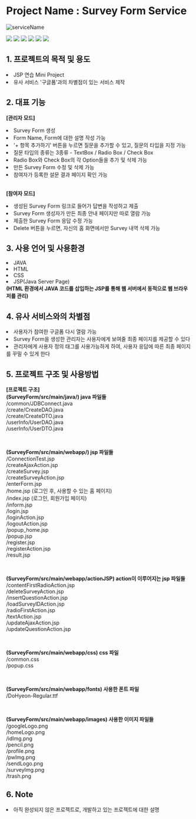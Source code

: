 # Project Name : Survey Form Service
![serviceName](https://capsule-render.vercel.app/api?type=waving&color=auto&height=300&section=header&text=SurveyFormService&fontSize=90)


<img src="https://img.shields.io/badge/JAVA-1572B6?style=for-the-badge&logo=JAVA&logoColor=white"> <img src="https://img.shields.io/badge/HTML5-E34F26?style=for-the-badge&logo=HTML5&logoColor=white"> <img src="https://img.shields.io/badge/JavaScript-F7DF1E?style=for-the-badge&logo=JavaScript&logoColor=white"> <img src="https://img.shields.io/badge/CSS-1572B6?style=for-the-badge&logo=CSS&logoColor=white"> <img src="https://img.shields.io/badge/Chart.js-FF6384?style=for-the-badge&logo=Chart.js&logoColor=white"> <img src="https://img.shields.io/badge/MySQL-4479A1?style=for-the-badge&logo=MySQL&logoColor=white">

## 1. 프로젝트의 목적 및 용도
<li>JSP 연습 Mini Project</li>
<li>유사 서비스 '구글폼'과의 차별점이 있는 서비스 제작</li>

## 2. 대표 기능
<b>[관리자 모드]</b>
<li>Survey Form 생성</li>
<li>Form Name, Form에 대한 설명 작성 가능</li>
<li>'+ 항목 추가하기' 버튼을 누르면 질문을 추가할 수 있고, 질문의 타입을 지정 가능</li>
<li>질문 타입의 종류는 3종류 - TextBox / Radio Box / Check Box</li>
<li>Radio Box와 Check Box의 각 Option들을 추가 및 삭제 가능</li>
<li>만든 Survey Form 수정 및 삭제 가능</li>
<li>참여자가 등록한 설문 결과 페이지 확인 가능</li>

<br>

<b>[참여자 모드]</b>
<li>생성된 Survey Form 링크로 들어가 답변을 작성하고 제출</li>
<li>Survey Form 생성자가 만든 최종 안내 페이지만 따로 열람 가능</li>
<li>제출한 Survey Form 응답 수정 가능</li>
<li>Delete 버튼을 누르면, 자신의 홈 화면에서만 Survey 내역 삭제 가능</li>

## 3. 사용 언어 및 사용환경
<li>JAVA</li>
<li>HTML</li>
<li>CSS</li>
<li>JSP(Java Server Page)</li>
<b>(HTML 환경에서 JAVA 코드를 삽입하는 JSP를 통해 웹 서버에서 동적으로 웹 브라우저를 관리)</b>

## 4. 유사 서비스와의 차별점
<li>사용자가 참여한 구글폼 다시 열람 가능</li>
<li>Survey Form을 생성한 관리자는 사용자에게 보여줄 최종 페이지를 제공할 수 있다</li>
<li>관리자에게 사용자 정의 태그를 사용가능하게 하여, 사용자 응답에 따른 최종 페이지를 꾸밀 수 있게 한다</li>

## 5. 프로젝트 구조 및 사용방법
<b>[프로젝트 구조]</b> <br>
<b>(SurveyForm/src/main/java/) java 파일들 </b> <br>
/common/JDBConnect.java <br>
/create/CreateDAO.java <br>
/create/CreateDTO.java <br>
/userInfo/UserDAO.java <br>
/userInfo/UserDTO.java <br>

<br>

<b>(SurveyForm/src/main/webapp/) jsp 파일들 </b> <br>
/ConnectionTest.jsp <br>
/createAjaxAction.jsp <br>
/createSurvey.jsp <br>
/createSurveyAction.jsp <br>
/enterForm.jsp <br>
/home.jsp (로그인 후, 사용할 수 있는 홈 페이지) <br>
/index.jsp (로그인, 회원가입 페이지) <br> 
/inform.jsp <br>
/login.jsp <br>
/loginAction.jsp <br>
/logoutAction.jsp <br>
/popup_home.jsp <br>
/popup.jsp <br>
/register.jsp <br>
/registerAction.jsp <br>
/result.jsp <br>

<br>

<b>(SurveyForm/src/main/webapp/actionJSP) action이 이루어지는 jsp 파일들 </b> <br>
/contentFirstRadioAction.jsp <br>
/deleteSurveyAction.jsp <br>
/insertQuestionAction.jsp <br>
/loadSurveyIDAction.jsp <br>
/radioFirstAction.jsp <br>
/textAction.jsp <br>
/updateAjaxAction.jsp <br>
/updateQuestionAction.jsp <br>

<br>

<b>(SurveyForm/src/main/webapp/css) css 파일 </b> <br>
/common.css <br>
/popup.css <br>

<br>

<b>(SurveyForm/src/main/webapp/fonts) 사용한 폰트 파일 </b> <br>
/DoHyeon-Regular.ttf <br>

<br>

<b>(SurveyForm/src/main/webapp/images) 사용한 이미지 파일들</b> <br> 
/googleLogo.png <br>
/homeLogo.png <br>
/idImg.png <br>
/pencil.png <br>
/profile.png <br>
/pwImg.png <br>
/sendLogo.png <br>
/surveyImg.png <br>
/trash.png <br>

## 6. Note
<li>아직 완성되지 않은 프로젝트로, 개발하고 있는 프로젝트에 대한 설명</li>
